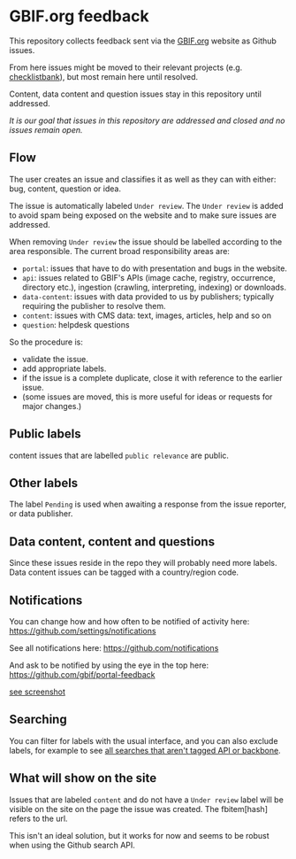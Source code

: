 # GBIF.org feedback
This repository collects feedback sent via the [GBIF.org](https://www.gbif.org) website as Github issues.

From here issues might be moved to their relevant projects (e.g. [checklistbank](https://github.com/gbif/checklistbank)), but most remain here until resolved.

Content, data content and question issues stay in this repository until addressed.

_It is our goal that issues in this repository are addressed and closed and no issues remain open._

## Flow

The user creates an issue and classifies it as well as they can with either: bug, content, question or idea.

The issue is automatically labeled `Under review`. The `Under review` is added to avoid spam being exposed on the website and to make sure issues are addressed.

When removing `Under review` the issue should be labelled according to the area responsible.
The current broad responsibility areas are:

* `portal`: issues that have to do with presentation and bugs in the website.
* `api`: issues related to GBIF's APIs (image cache, registry, occurrence, directory etc.), ingestion (crawling, interpreting, indexing) or downloads.
* `data-content`: issues with data provided to us by publishers; typically requiring the publisher to resolve them.
* `content`: issues with CMS data: text, images, articles, help and so on
* `question`: helpdesk questions

So the procedure is:

* validate the issue.
* add appropriate labels.
* if the issue is a complete duplicate, close it with reference to the earlier issue.
* (some issues are moved, this is more useful for ideas or requests for major changes.)

## Public labels
content issues that are labelled `public relevance` are public.

## Other labels
The label `Pending` is used when awaiting a response from the issue reporter, or data publisher.

## Data content, content and questions
Since these issues reside in the repo they will probably need more labels. Data content issues can be tagged with a country/region code.

## Notifications
You can change how and how often to be notified of activity here:
https://github.com/settings/notifications

See all notifications here:
https://github.com/notifications

And ask to be notified by using the eye in the top here:
https://github.com/gbif/portal-feedback

[see screenshot](https://gbif.box.com/s/wn685mdaxul687qo9d7x8gh4oiz4f78u)

## Searching
You can filter for labels with the usual interface, and you can also exclude labels, for example to see [all searches that aren't tagged API or backbone](https://github.com/gbif/portal-feedback/issues?page=3&q=is%3Aopen+is%3Aissue+-label%3Aapi+-label%3Abackbone+-label%3Aportal+-label%3Apending&utf8=%E2%9C%93).

## What will show on the site
Issues that are labeled `content` and do not have a `Under review` label will be visible on the site on the page the issue was created. The fbitem[hash] refers to the url. 

This isn't an ideal solution, but it works for now and seems to be robust when using the Github search API.
